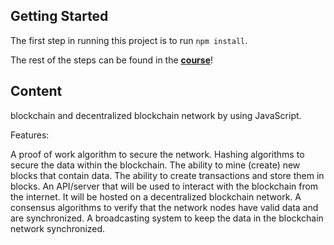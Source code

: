 ## Getting Started

The first step in running this project is to run `npm install`.

The rest of the steps can be found in the **[course](https://www.udemy.com/build-a-blockchain-in-javascript/?couponCode=GHDISCOUNT)**!
<br/>

## Content

blockchain and decentralized blockchain network by using JavaScript.

Features:

A proof of work algorithm to secure the network.
Hashing algorithms to secure the data within the blockchain.
The ability to mine (create) new blocks that contain data.
The ability to create transactions and store them in blocks.
An API/server that will be used to interact with the blockchain from the internet.
It will be hosted on a decentralized blockchain network.
A consensus algorithms to verify that the network nodes have valid data and are synchronized.
A broadcasting system to keep the data in the blockchain network synchronized.